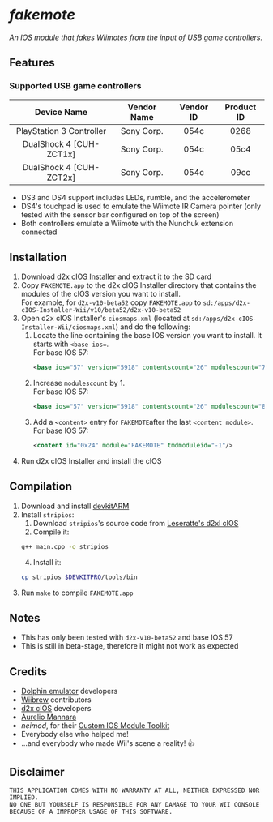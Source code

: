 # *_fakemote_*
_An IOS module that fakes Wiimotes from the input of USB game controllers._

## Features

### Supported USB game controllers
| Device Name              | Vendor Name | Vendor ID | Product ID |
|:------------------------:|:-----------:|:---------:|:----------:|
| PlayStation 3 Controller | Sony Corp.  | 054c      | 0268       |
| DualShock 4 [CUH-ZCT1x]  | Sony Corp.  | 054c      | 05c4       |
| DualShock 4 [CUH-ZCT2x]  | Sony Corp.  | 054c      | 09cc       |

- DS3 and DS4 support includes LEDs, rumble, and the accelerometer
- DS4's touchpad is used to emulate the Wiimote IR Camera pointer (only tested with the sensor bar configured on top of the screen)
- Both controllers emulate a Wiimote with the Nunchuk extension connected

## Installation
1) Download [d2x cIOS Installer](https://wii.guide/assets/files/d2x-cIOS-Installer-Wii.zip) and extract it to the SD card
2) Copy `FAKEMOTE.app` to the d2x cIOS Installer directory that contains the modules of the cIOS version you want to install.  
   For example, for `d2x-v10-beta52` copy `FAKEMOTE.app` to `sd:/apps/d2x-cIOS-Installer-Wii/v10/beta52/d2x-v10-beta52`
3) Open d2x cIOS Installer's `ciosmaps.xml` (located at `sd:/apps/d2x-cIOS-Installer-Wii/ciosmaps.xml`) and do the following:
   1) Locate the line containing the base IOS version you want to install. It starts with `<base ios=`.  
      For base IOS 57:
      ```xml
      <base ios="57" version="5918" contentscount="26" modulescount="7">
      ```
   3) Increase `modulescount` by 1.  
      For base IOS 57:
      ```xml
      <base ios="57" version="5918" contentscount="26" modulescount="8">
      ```
   3) Add a `<content>` entry for `FAKEMOTE`after the last `<content module>`.  
      For base IOS 57:
      ```xml
      <content id="0x24" module="FAKEMOTE" tmdmoduleid="-1"/>
      ```
4) Run d2x cIOS Installer and install the cIOS

## Compilation
1) Download and install [devkitARM](https://devkitpro.org/wiki/Getting_Started)
2) Install `stripios`:
   1) Download `stripios`'s source code from [Leseratte's d2xl cIOS](https://github.com/Leseratte10/d2xl-cios/tree/master/stripios)
   2) Compile it:
   ```bash
   g++ main.cpp -o stripios
   ```
   4) Install it:
   ```bash
   cp stripios $DEVKITPRO/tools/bin
   ```
3) Run `make` to compile `FAKEMOTE.app`

## Notes
- This has only been tested with `d2x-v10-beta52` and base IOS 57
- This is still in beta-stage, therefore it might not work as expected

## Credits
- [Dolphin emulator](https://dolphin-emu.org/) developers
- [Wiibrew](https://wiibrew.org/) contributors
- [d2x cIOS](https://github.com/davebaol/d2x-cios) developers
- [Aurelio Mannara](https://twitter.com/AurelioMannara/)
- _neimod_, for their [Custom IOS Module Toolkit](http://wiibrew.org/wiki/Custom_IOS_Module_Toolkit)
- Everybody else who helped me!
- ...and everybody who made Wii's scene a reality! 👍

## Disclaimer
````
THIS APPLICATION COMES WITH NO WARRANTY AT ALL, NEITHER EXPRESSED NOR IMPLIED.
NO ONE BUT YOURSELF IS RESPONSIBLE FOR ANY DAMAGE TO YOUR WII CONSOLE BECAUSE OF A IMPROPER USAGE OF THIS SOFTWARE.
````
